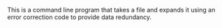 This is a command line program that takes a file and expands it using an error correction code to provide data redundancy.
